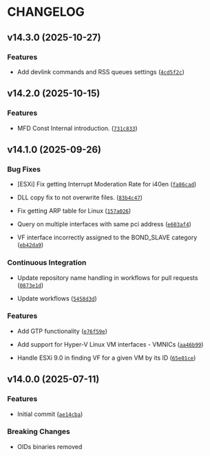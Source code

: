 # CHANGELOG

<!-- version list -->

## v14.3.0 (2025-10-27)

### Features

- Add devlink commands and RSS queues settings
  ([`4cd5f2c`](https://github.com/intel/mfd-network-adapter/commit/4cd5f2c05357dfa895e518230de1df9f4f229aae))


## v14.2.0 (2025-10-15)

### Features

- MFD Const Internal introduction.
  ([`731c833`](https://github.com/intel/mfd-network-adapter/commit/731c8332cc8e330b14dd6bbaa0c859dc8ec297ce))


## v14.1.0 (2025-09-26)

### Bug Fixes

- [ESXi] Fix getting Interrupt Moderation Rate for i40en
  ([`fa86cad`](https://github.com/intel/mfd-network-adapter/commit/fa86cad916a704553c593a7f34e660059ba7e6c7))

- DLL copy fix to not overwrite files.
  ([`83b4c47`](https://github.com/intel/mfd-network-adapter/commit/83b4c47b486b636e19d789dfad707d483cabd76e))

- Fix getting ARP table for Linux
  ([`157a026`](https://github.com/intel/mfd-network-adapter/commit/157a0261a10393adc3d522a20096b1cdf7b7d237))

- Query on multiple interfaces with same pci address
  ([`e603af4`](https://github.com/intel/mfd-network-adapter/commit/e603af4d95c2861f7ddc8c10a28ff5ede1f7903a))

- VF interface incorrectly assigned to the BOND_SLAVE category
  ([`eb42da9`](https://github.com/intel/mfd-network-adapter/commit/eb42da92d7fa2de03c623df3fab63ed648e12cb4))

### Continuous Integration

- Update repository name handling in workflows for pull requests
  ([`0873e1d`](https://github.com/intel/mfd-network-adapter/commit/0873e1d75118e7591a80f3ad7f71ee80b2a26f6c))

- Update workflows
  ([`5458d3d`](https://github.com/intel/mfd-network-adapter/commit/5458d3d3ef5212acd19794dcd8707601ba344215))

### Features

- Add GTP functionality
  ([`e76f59e`](https://github.com/intel/mfd-network-adapter/commit/e76f59eba4c705986f0164a3514d6e0220b460ad))

- Add support for Hyper-V Linux VM interfaces - VMNICs
  ([`aa46b99`](https://github.com/intel/mfd-network-adapter/commit/aa46b99f945bc7f53a248624a6e048a4775bac4e))

- Handle ESXi 9.0 in finding VF for a given VM by its ID
  ([`65e01ce`](https://github.com/intel/mfd-network-adapter/commit/65e01cebff38c6f2ffc1153ba71a33a3817158fd))


## v14.0.0 (2025-07-11)

### Features

- Initial commit
  ([`ae14cba`](https://github.com/intel/mfd-network-adapter/commit/ae14cba83b9511a56f00aa7719fa7c8c2779aa8e))

### Breaking Changes

- OIDs binaries removed
